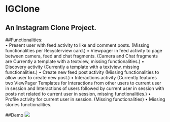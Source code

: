 # IGClone
## An Instagram Clone Project.
##Functionalities: <br/>
&bull; Present user with feed activity to like and comment posts. (Missing functionalities per Recyclerview card.)
&bull; Viewpager in feed activity to page between camera, feed and chat fragments. (Camera and Chat fragments are Currently a template with a textview, missing functionalities.)
&bull; Discovery activity (Currently a template with a textview, missing functionalities.)
&bull; Create new feed post activity (Missing functionalities to allow user to create new post.)
&bull; Interactions activity (Currently features two ViewPager Templates for Interactions from other users to current user in session and Interactions of users followed by current user in session with posts not related to current user in session, missing functionalities.)
&bull; Profile activity for current user in session. (Missing functionalities)
&bull; Missing stories functionalities.

##Demo
<img src="https://media.giphy.com/media/hTZW4OuFAelERKbktb/giphy.gif"/>
